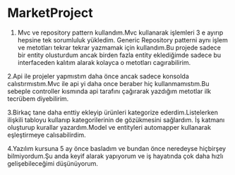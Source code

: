 # MarketProject

1. Mvc ve repository pattern kullandım.Mvc kullanarak işlemleri 3 e ayırıp hepsine tek sorumluluk yükledim.
Generic Repository patterni aynı işlem ve metotları tekrar tekrar yazmamak için kullandım.Bu projede sadece bir entity olusturdum ancak birden fazla entity eklediğimde
sadece bu interfaceden kalıtım alarak kolayca o metotları cagırabilirim.

2.Api ile projeler yapmıstım daha önce ancak sadece konsolda calıstırmıstım.Mvc ile api yi daha once beraber hiç kullanmamıstım.Bu sebeple controller kısmında api tarafını 
çağırarak yazdığım metotlar ilk tecrübem diyebilirim.

3.Birkaç tane daha enttiy ekleyip ürünleri kategorize ederdim.Listelerken ilişkili tabloyu kullanıp kategorilerinin de gözükmesini sağlardım.
İş katmanı oluşturup kurallar yazardım.Model ve entityleri automapper kullanarak eşleştirmeye calısabilirdim.

4.Yazılım kursuna 5 ay önce basladım ve bundan önce neredeyse hiçbirşey bilmiyordum.Şu anda keyif alarak yapıyorum ve iş hayatında çok daha hızlı gelişebileceğimi düşünüyorum.
